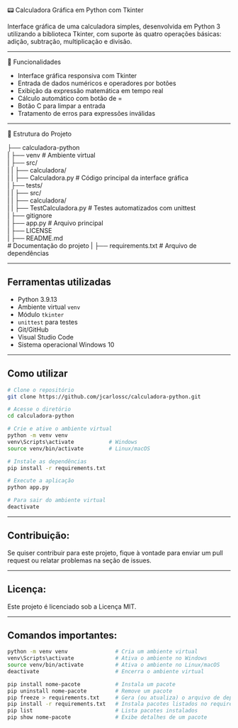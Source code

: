 📟 Calculadora Gráfica em Python com Tkinter

Interface gráfica de uma calculadora simples, desenvolvida em Python 3 utilizando a biblioteca Tkinter, com suporte às quatro operações básicas: adição, subtração, multiplicação e divisão.

---

🧠 Funcionalidades

- Interface gráfica responsiva com Tkinter
- Entrada de dados numéricos e operadores por botões
- Exibição da expressão matemática em tempo real
- Cálculo automático com botão de =
- Botão C para limpar a entrada
- Tratamento de erros para expressões inválidas

---

📁 Estrutura do Projeto

├── calculadora-python<br>
|   ├── venv                               # Ambiente virtual<br>
|   ├── src/<br>
|   |   ├── calculadora/<br>
|   |       ├── Calculadora.py             # Código principal da interface gráfica<br>
|   ├── tests/<br>
|   |   ├── src/<br>
|   |       ├── calculadora/<br>
|   |           ├── TestCalculadora.py     # Testes automatizados com unittest<br>
|   ├── gitignore<br>
|   ├── app.py                             # Arquivo principal<br>
|   ├── LICENSE<br>
|   ├── README.md<br>                      # Documentação do projeto
|   ├── requirements.txt                   # Arquivo de dependências<br>

---

## Ferramentas utilizadas

- Python 3.9.13
- Ambiente virtual `venv`
- Módulo `tkinter`
- `unittest` para testes
- Git/GitHub
- Visual Studio Code
- Sistema operacional Windows 10

---

## Como utilizar

```bash
# Clone o repositório
git clone https://github.com/jcarlossc/calculadora-python.git

# Acesse o diretório
cd calculadora-python

# Crie e ative o ambiente virtual
python -m venv venv
venv\Scripts\activate           # Windows
source venv/bin/activate        # Linux/macOS

# Instale as dependências
pip install -r requirements.txt

# Execute a aplicação
python app.py

# Para sair do ambiente virtual
deactivate
```

---

## Contribuição:

Se quiser contribuir para este projeto, fique à vontade para enviar um pull request ou relatar problemas na seção de issues.

---

## Licença:

Este projeto é licenciado sob a Licença MIT.

---

## Comandos importantes:

```bash
python -m venv venv               # Cria um ambiente virtual
venv\Scripts\activate             # Ativa o ambiente no Windows
source venv/bin/activate          # Ativa o ambiente no Linux/macOS
deactivate                        # Encerra o ambiente virtual

pip install nome-pacote           # Instala um pacote
pip uninstall nome-pacote         # Remove um pacote
pip freeze > requirements.txt     # Gera (ou atualiza) o arquivo de dependências
pip install -r requirements.txt   # Instala pacotes listados no requirements.txt
pip list                          # Lista pacotes instalados
pip show nome-pacote              # Exibe detalhes de um pacote
```